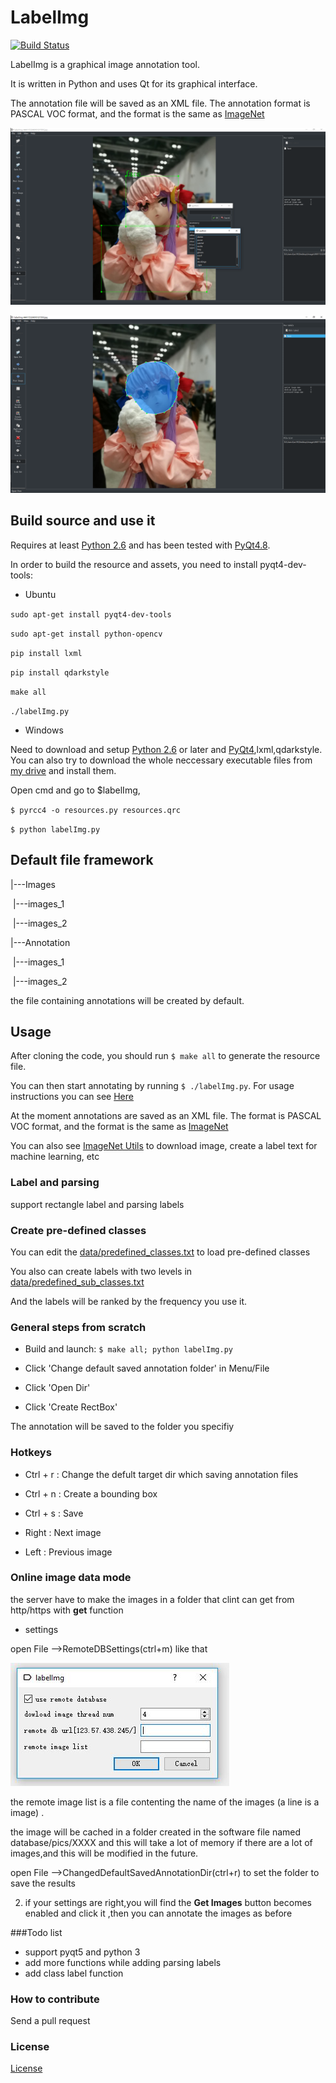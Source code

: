 # LabelImg

[![Build Status](https://travis-ci.org/lzx1413/labelImgPlus.svg?branch=master)](https://travis-ci.org/lzx1413/labelImgPlus)

LabelImg is a graphical image annotation tool.

It is written in Python and uses Qt for its graphical interface.

The annotation file will be saved as an XML file. The annotation format is PASCAL VOC format, and the format is the same as [ImageNet](http://www.image-net.org/)

![](screenshot/bbox_label.png)

![](screenshot/parse_label.png)

## Build source and use it

Requires at least [Python 2.6](http://www.python.org/getit/) and has been tested with [PyQt4.8](http://www.riverbankcomputing.co.uk/software/pyqt/intro).

In order to build the resource and assets, you need to install pyqt4-dev-tools:

* Ubuntu

`sudo apt-get install pyqt4-dev-tools`

`sudo apt-get install python-opencv`

`pip install lxml`

`pip install qdarkstyle`

`make all`

`./labelImg.py`

* Windows

Need to download and setup [Python 2.6](https://www.python.org/downloads/windows/) or later and [PyQt4](https://www.riverbankcomputing.com/software/pyqt/download),lxml,qdarkstyle. You can also try to download the whole neccessary executable files from [my drive](https://copy.com/oyYjFzJwPb4tKl93) and install them.

Open cmd and go to $labelImg, 

`$ pyrcc4 -o resources.py resources.qrc`

`$ python labelImg.py`

## Default file framework

|---Images

​         |---images_1

​         |---images_2

|---Annotation

​          |---images_1

​          |---images_2        

the file containing annotations will be created by default.

## Usage
After cloning the code, you should run `$ make all` to generate the resource file.

You can then start annotating by running `$ ./labelImg.py`. For usage
instructions you can see [Here](https://youtu.be/p0nR2YsCY_U)

At the moment annotations are saved as an XML file. The format is PASCAL VOC format, and the format is the same as [ImageNet](http://www.image-net.org/)

You can also see [ImageNet Utils](https://github.com/tzutalin/ImageNet_Utils) to download image, create a label text for machine learning, etc

### Label and  parsing

support rectangle label and parsing labels

### Create pre-defined classes

You can edit the [data/predefined_classes.txt](https://github.com/tzutalin/labelImg/blob/master/data/predefined_classes.txt) to load pre-defined classes

You also can create labels with two levels in [data/predefined_sub_classes.txt](https://github.com/lzx1413/labelImg/blob/master/data/predefined_sub_classes.txt) 

And the labels will be ranked by the frequency you use it.

### General steps from scratch

* Build and launch: `$ make all; python labelImg.py`

* Click 'Change default saved annotation folder' in Menu/File

* Click 'Open Dir'

* Click 'Create RectBox'

The annotation will be saved to the folder you specifiy

### Hotkeys

* Ctrl + r : Change the defult target dir which saving annotation files

* Ctrl + n : Create a bounding box

* Ctrl + s : Save

* Right : Next image

* Left : Previous image

### Online image data mode

the server have to make the images in a folder that clint can get from http/https with **get** function

* settings

open File -->RemoteDBSettings(ctrl+m) like that

![](screenshot/remote_settings.JPG)

the remote image list is a file contenting the name of the images (a line is a image) .

the image will be cached in a folder created in the software file named database/pics/XXXX and this will take a lot of memory if there are a lot of images,and this will be modified in the future.

open File   -->ChangedDefaultSavedAnnotationDir(ctrl+r) to set the folder to save the results

2. if your settings are right,you will find the **Get Images** button becomes enabled and click it ,then you can annotate the images as before

###Todo list
* support pyqt5 and python 3
* add more functions while adding parsing labels
* add class label function
### How to contribute
Send a pull request

### License
[License](LICENSE.md)
